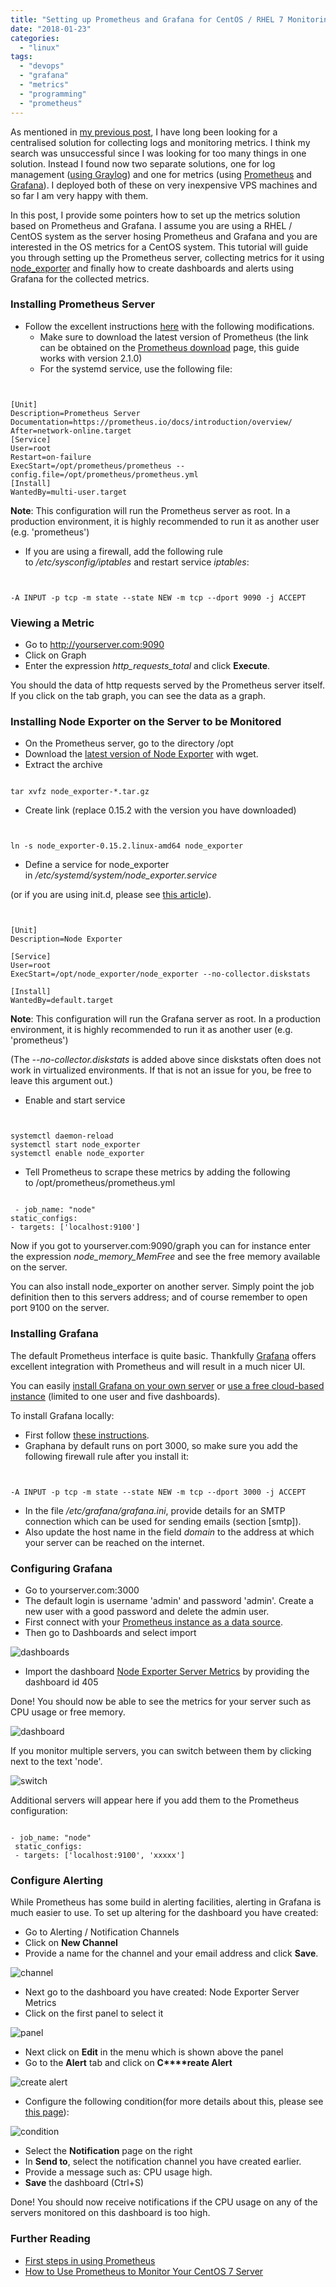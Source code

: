 ```yaml
---
title: "Setting up Prometheus and Grafana for CentOS / RHEL 7 Monitoring"
date: "2018-01-23"
categories: 
  - "linux"
tags: 
  - "devops"
  - "grafana"
  - "metrics"
  - "programming"
  - "prometheus"
---
```


As mentioned in [my previous post](https://maxrohde.com/2018/01/23/setting-up-graylog-server/), I have long been looking for a centralised solution for collecting logs and monitoring metrics. I think my search was unsuccessful since I was looking for too many things in one solution. Instead I found now two separate solutions, one for log management ([using Graylog](https://maxrohde.com/2018/01/23/setting-up-graylog-server/)) and one for metrics (using [Prometheus](https://prometheus.io/) and [Grafana](https://grafana.com/)). I deployed both of these on very inexpensive VPS machines and so far I am very happy with them.

In this post, I provide some pointers how to set up the metrics solution based on Prometheus and Grafana. I assume you are using a RHEL / CentOS system as the server hosing Prometheus and Grafana and you are interested in the OS metrics for a CentOS system. This tutorial will guide you through setting up the Prometheus server, collecting metrics for it using [node\_exporter](https://github.com/prometheus/node_exporter) and finally how to create dashboards and alerts using Grafana for the collected metrics.

### Installing Prometheus Server

- Follow the excellent instructions [here](https://www.enigma14.eu/martin/blog/2017/09/20/prometheus-installation-on-centos-7/) with the following modifications.
    - Make sure to download the latest version of Prometheus (the link can be obtained on the [Prometheus download](https://prometheus.io/download/) page, this guide works with version 2.1.0)
    - For the systemd service, use the following file:

```


[Unit]
Description=Prometheus Server
Documentation=https://prometheus.io/docs/introduction/overview/
After=network-online.target
[Service]
User=root
Restart=on-failure
ExecStart=/opt/prometheus/prometheus --config.file=/opt/prometheus/prometheus.yml
[Install]
WantedBy=multi-user.target

```

**Note**: This configuration will run the Prometheus server as root. In a production environment, it is highly recommended to run it as another user (e.g. 'prometheus')

- If you are using a firewall, add the following rule to _/etc/sysconfig/iptables_ and restart service _iptables_:

```


-A INPUT -p tcp -m state --state NEW -m tcp --dport 9090 -j ACCEPT

```

### Viewing a Metric

- Go to http://yourserver.com:9090
- Click on Graph
- Enter the expression _http\_requests\_total_ and click **Execute**.

You should the data of http requests served by the Prometheus server itself. If you click on the tab graph, you can see the data as a graph.

### Installing Node Exporter on the Server to be Monitored

- On the Prometheus server, go to the directory /opt
- Download the [latest version of Node Exporter](https://prometheus.io/download/#node_exporter) with wget.
- Extract the archive

```

tar xvfz node_exporter-*.tar.gz
```

- Create link (replace 0.15.2 with the version you have downloaded)

```


ln -s node_exporter-0.15.2.linux-amd64 node_exporter

```

- Define a service for node\_exporter in _/etc/systemd/system/node\_exporter.service_

(or if you are using init.d, please see [this article](http://maxrohde.com/2018/02/01/configuring-an-initd-service-for-node_exporter/)).

```


[Unit]
Description=Node Exporter

[Service]
User=root
ExecStart=/opt/node_exporter/node_exporter --no-collector.diskstats

[Install]
WantedBy=default.target

```

**Note**: This configuration will run the Grafana server as root. In a production environment, it is highly recommended to run it as another user (e.g. 'prometheus')

(The _\--no-collector.diskstats_ is added above since diskstats often does not work in virtualized environments. If that is not an issue for you, be free to leave this argument out.)

- Enable and start service

```


systemctl daemon-reload
systemctl start node_exporter
systemctl enable node_exporter

```

- Tell Prometheus to scrape these metrics by adding the following to /opt/prometheus/prometheus.yml

```

 - job_name: "node"
static_configs:
- targets: ['localhost:9100']
```

Now if you got to yourserver.com:9090/graph you can for instance enter the expression _node\_memory\_MemFree_ and see the free memory available on the server.

You can also install node\_exporter on another server. Simply point the job definition then to this servers address; and of course remember to open port 9100 on the server.

### Installing Grafana

The default Prometheus interface is quite basic. Thankfully [Grafana](https://prometheus.io/docs/visualization/grafana/) offers excellent integration with Prometheus and will result in a much nicer UI.

You can easily [install Grafana on your own server](http://docs.grafana.org/installation/rpm/#on-centos-fedora-redhat) or [use a free cloud-based instance](https://grafana.com/get) (limited to one user and five dashboards).

To install Grafana locally:

- First follow [these instructions](http://docs.grafana.org/installation/rpm/#on-centos-fedora-redhat).
- Graphana by default runs on port 3000, so make sure you add the following firewall rule after you install it:

```


-A INPUT -p tcp -m state --state NEW -m tcp --dport 3000 -j ACCEPT

```

- In the file _/etc/grafana/grafana.ini_, provide details for an SMTP connection which can be used for sending emails (section \[smtp\]).
- Also update the host name in the field _domain_ to the address at which your server can be reached on the internet.

### Configuring Grafana

- Go to yourserver.com:3000
- The default login is username 'admin' and password 'admin'. Create a new user with a good password and delete the admin user.
- First connect with your [Prometheus instance as a data source](https://prometheus.io/docs/visualization/grafana/#creating-a-prometheus-data-source).
- Then go to Dashboards and select import

![dashboards](images/dashboards.png)

- Import the dashboard [Node Exporter Server Metrics](https://grafana.com/dashboards/405) by providing the dashboard id 405

Done! You should now be able to see the metrics for your server such as CPU usage or free memory.

![dashboard](images/dashboard.png)

If you monitor multiple servers, you can switch between them by clicking next to the text 'node'.

![switch](images/switch.png)

Additional servers will appear here if you add them to the Prometheus configuration:

```

- job_name: "node"
 static_configs:
 - targets: ['localhost:9100', 'xxxxx']
```

### Configure Alerting

While Prometheus has some build in alerting facilities, alerting in Grafana is much easier to use. To set up altering for the dashboard you have created:

- Go to Alerting / Notification Channels
- Click on **New Channel**
- Provide a name for the channel and your email address and click **Save**.

![channel](images/channel.png)

- Next go to the dashboard you have created: Node Exporter Server Metrics
- Click on the first panel to select it

![panel](images/panel.png)

- Next click on **Edit** in the menu which is shown above the panel
- Go to the **Alert** tab and click on **C****reate Alert**

![create alert](images/create-alert.png)

- Configure the following condition(for more details about this, please see [this page](http://docs.grafana.org/alerting/rules/)):

![condition](images/condition.png)

- Select the **Notification** page on the right
- In **Send to**, select the notification channel you have created earlier.
- Provide a message such as: CPU usage high.
- **Save** the dashboard (Ctrl+S)

Done! You should now receive notifications if the CPU usage on any of the servers monitored on this dashboard is too high.

### Further Reading

- [First steps in using Prometheus](https://prometheus.io/docs/introduction/first_steps/)
- [How to Use Prometheus to Monitor Your CentOS 7 Server](https://www.digitalocean.com/community/tutorials/how-to-use-prometheus-to-monitor-your-centos-7-server)
